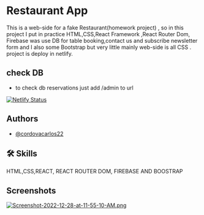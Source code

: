 
# Restaurant App

This is a web-side for a fake Restaurant(homework project) , so in this project I put in practice HTML,CSS,React Framework ,React Router Dom,  Firebase was use DB for  table booking,contact us and subscribe newsletter form   and  I also  some Bootstrap but very little  mainly web-side is all CSS . project is deploy in netlify.

## check DB
- to check db reservations just add /admin to url 

[![Netlify Status](https://api.netlify.com/api/v1/badges/43171a4e-b011-46f4-a238-8310b8a5cf9e/deploy-status)](https://app.netlify.com/sites/fake-restaurant-app-by-carlos-cordova/deploys)

## Authors

- [@cordovacarlos22](https://www.github.com/cordovacarlos22)

## 🛠 Skills

HTML,CSS,REACT, REACT ROUTER DOM, FIREBASE AND BOOSTRAP

## Screenshots

[![Screenshot-2022-12-28-at-11-55-10-AM.png](https://i.postimg.cc/gjwnr3q4/Screenshot-2022-12-28-at-11-55-10-AM.png)](https://postimg.cc/H8gphcN7)
